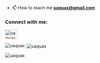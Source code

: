 - 📫 How to reach me **uaquax@gmail.com**

<h3 align="left">Connect with me:</h3>
<p align="left">
<a href="https://discord.gg/uaquax" target="blank"><img align="center" src="https://raw.githubusercontent.com/rahuldkjain/github-profile-readme-generator/master/src/images/icons/Social/discord.svg" alt="uaquax" height="30" width="40" /></a>
</p>

<p><img align="left" src="https://github-readme-stats.vercel.app/api/top-langs?username=uaquax&show_icons=true&locale=en&layout=compact" alt="uaquax" /></p>

<p>&nbsp;<img align="center" src="https://github-readme-stats.vercel.app/api?username=uaquax&show_icons=true&locale=en" alt="uaquax" /></p>

<p><img align="center" src="https://github-readme-streak-stats.herokuapp.com/?user=uaquax&" alt="uaquax" /></p>
